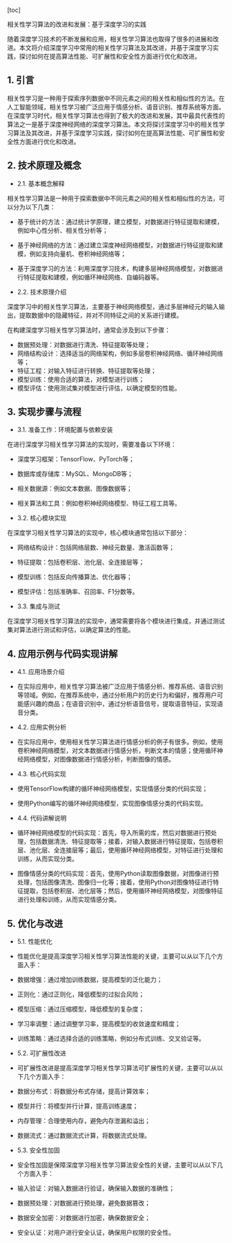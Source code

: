 
[toc]                    
                
                
相关性学习算法的改进和发展：基于深度学习的实践

随着深度学习技术的不断发展和应用，相关性学习算法也取得了很多的进展和改进。本文将介绍深度学习中常用的相关性学习算法及其改进，并基于深度学习实践，探讨如何在提高算法性能、可扩展性和安全性方面进行优化和改进。

## 1. 引言

相关性学习是一种用于探索序列数据中不同元素之间的相关性和相似性的方法。在人工智能领域，相关性学习被广泛应用于情感分析、语音识别、推荐系统等方面。在深度学习时代，相关性学习算法也得到了极大的改进和发展，其中最具代表性的算法之一是基于深度神经网络的深度学习算法。本文将探讨深度学习中的相关性学习算法及其改进，并基于深度学习实践，探讨如何在提高算法性能、可扩展性和安全性方面进行优化和改进。

## 2. 技术原理及概念

- 2.1. 基本概念解释

相关性学习算法是一种用于探索数据中不同元素之间的相关性和相似性的方法，可以分为以下几类：

- 基于统计的方法：通过统计学原理，建立模型，对数据进行特征提取和建模，例如中心性分析、相关性分析等；
- 基于神经网络的方法：通过建立深度神经网络模型，对数据进行特征提取和建模，例如支持向量机、卷积神经网络等；
- 基于深度学习的方法：利用深度学习技术，构建多层神经网络模型，对数据进行特征提取和建模，例如循环神经网络、自编码器等。

- 2.2. 技术原理介绍

深度学习中的相关性学习算法，主要基于神经网络模型，通过多层神经元的输入输出，提取数据中的隐藏特征，并对不同特征之间的关系进行建模。

在构建深度学习相关性学习算法时，通常会涉及到以下步骤：

- 数据预处理：对数据进行清洗、特征提取等处理；
- 网络结构设计：选择适当的网络架构，例如多层卷积神经网络、循环神经网络等；
- 特征工程：对输入特征进行转换、特征提取等处理；
- 模型训练：使用合适的算法，对模型进行训练；
- 模型评估：使用测试集对模型进行评估，以确定模型的性能。

## 3. 实现步骤与流程

- 3.1. 准备工作：环境配置与依赖安装

在进行深度学习相关性学习算法的实现时，需要准备以下环境：

- 深度学习框架：TensorFlow、PyTorch等；
- 数据库或存储库：MySQL、MongoDB等；
- 相关数据源：例如文本数据、图像数据等；
- 相关算法和工具：例如卷积神经网络模型、特征工程工具等。

- 3.2. 核心模块实现

在深度学习相关性学习算法的实现中，核心模块通常包括以下部分：

- 网络结构设计：包括网络层数、神经元数量、激活函数等；
- 特征提取：包括卷积层、池化层、全连接层等；
- 模型训练：包括反向传播算法、优化器等；
- 模型评估：包括准确率、召回率、F1分数等。

- 3.3. 集成与测试

在深度学习相关性学习算法的实现中，通常需要将各个模块进行集成，并通过测试集对算法进行测试和评估，以确定算法的性能。

## 4. 应用示例与代码实现讲解

- 4.1. 应用场景介绍

- 在实际应用中，相关性学习算法被广泛应用于情感分析、推荐系统、语音识别等领域。例如，在推荐系统中，通过分析用户的历史行为和偏好，推荐用户可能感兴趣的商品；在语音识别中，通过分析语音信号，提取语音特征，实现语音分类。

- 4.2. 应用实例分析

- 在实际应用中，使用相关性学习算法进行情感分析的例子有很多。例如，使用卷积神经网络模型，对文本数据进行情感分析，判断文本的情感；使用循环神经网络模型，对图像数据进行情感分析，判断图像的情感。

- 4.3. 核心代码实现

- 使用TensorFlow构建的循环神经网络模型，实现情感分类的代码实现；
- 使用Python编写的循环神经网络模型，实现图像情感分类的代码实现。

- 4.4. 代码讲解说明

- 循环神经网络模型的代码实现：首先，导入所需的库，然后对数据进行预处理，包括数据清洗、特征提取等；接着，对输入数据进行特征提取，包括卷积层、池化层、全连接层等；最后，使用循环神经网络模型，对特征进行处理和训练，从而实现分类。

- 图像情感分类的代码实现：首先，使用Python读取图像数据，对图像进行预处理，包括图像清洗、图像归一化等；接着，使用Python对图像特征进行特征提取，包括卷积层、池化层等；然后，使用循环神经网络模型，对图像特征进行处理和训练，从而实现情感分类。

## 5. 优化与改进

- 5.1. 性能优化

- 性能优化是提高深度学习相关性学习算法性能的关键，主要可以从以下几个方面入手：

- 数据增强：通过增加训练数据，提高模型的泛化能力；
- 正则化：通过正则化，降低模型的过拟合风险；
- 模型压缩：通过压缩模型，降低模型的复杂度；
- 学习率调整：通过调整学习率，提高模型的收敛速度和精度；
- 训练策略：通过选择合适的训练策略，例如分布式训练、交叉验证等。

- 5.2. 可扩展性改进

- 可扩展性改进是提高深度学习相关性学习算法可扩展性的关键，主要可以从以下几个方面入手：

- 数据分布式：将数据分布式存储，提高计算效率；
- 模型并行：将模型并行计算，提高训练速度；
- 内存管理：合理使用内存，避免内存泄漏和溢出；
- 数据流式：通过数据流式计算，将数据流式处理。

- 5.3. 安全性加固

- 安全性加固是保障深度学习相关性学习算法安全性的关键，主要可以从以下几个方面入手：

- 输入验证：对输入数据进行验证，确保输入数据的准确性；
- 数据预处理：对数据进行预处理，避免数据篡改；
- 数据安全加密：对数据进行加密，确保数据安全；
- 安全认证：对用户进行安全认证，确保用户权限的安全性。

